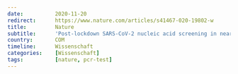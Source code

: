 ```yaml
---
date:          2020-11-20
redirect:      https://www.nature.com/articles/s41467-020-19802-w
title:         Nature
subtitle:      'Post-lockdown SARS-CoV-2 nucleic acid screening in nearly ten million residents of Wuhan, China'
country:       COM
timeline:      Wissenschaft
categories:    [Wissenschaft]
tags:          [nature, pcr-test]
---
```

